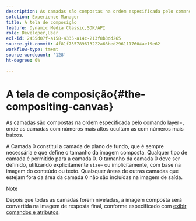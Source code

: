 ```yaml
---
description: As camadas são compostas na ordem especificada pelo comando layer=, onde as camadas com números mais altos ocultam as com números mais baixos.
solution: Experience Manager
title: A tela de composição
feature: Dynamic Media Classic,SDK/API
role: Developer,User
exl-id: 2455d07f-a158-4335-a14c-213f8b3dd265
source-git-commit: 4f81f755789613222a66bed2961117604ae19e62
workflow-type: tm+mt
source-wordcount: '128'
ht-degree: 0%

---
```


# A tela de composição{#the-compositing-canvas}

As camadas são compostas na ordem especificada pelo comando layer=, onde as camadas com números mais altos ocultam as com números mais baixos.

A Camada 0 constitui a camada de plano de fundo, que é sempre necessária e que define o tamanho da imagem composta. Qualquer tipo de camada é permitido para a camada 0. O tamanho da camada 0 deve ser definido, utilizando explicitamente `size=` ou implicitamente, com base na imagem do conteúdo ou texto. Quaisquer áreas de outras camadas que estejam fora da área da camada 0 não são incluídas na imagem de saída.

>[!NOTE]
>
>Depois que todas as camadas forem niveladas, a imagem composta será convertida na imagem de resposta final, conforme especificado com [exibir comandos e atributos](../../../../../../is-api/http-ref/image-serving-api-ref/c-http-protocol-reference/c-syntax-and-features/c-command-overview/r-view-commands-and-attributes.md#reference-8b3d637d080a47a4ba669a7f0de2ba90).
